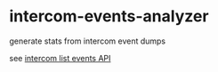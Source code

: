 # intercom-events-analyzer

generate stats from intercom event dumps

see [intercom list events API](https://developers.intercom.io/reference#list-user-events)
